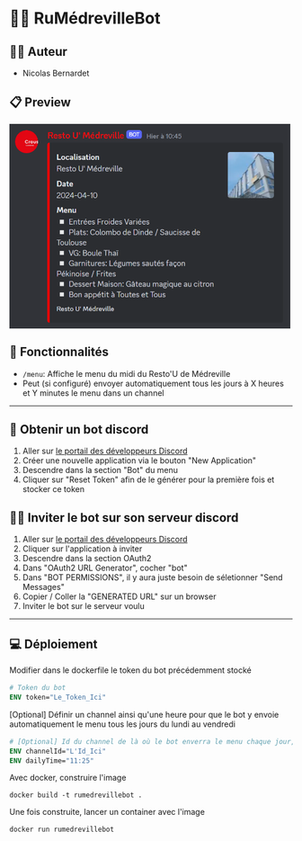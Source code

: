 # 👾🍝 RuMédrevilleBot

## 👨‍🎓 Auteur
- Nicolas Bernardet

## 📋 Preview

<img src="https://github.com/NicoRiri/RuMedrevilleBot/blob/main/assets/preview.png?raw=true" alt="preview" width="500" align="middle">

## 🍮 Fonctionnalités

- ``/menu``: Affiche le menu du midi du Resto'U de Médreville
- Peut (si configuré) envoyer automatiquement tous les jours à X heures et Y minutes le menu dans un channel

---

## 🤖 Obtenir un bot discord

1. Aller sur <a href="https://discord.com/developers/applications">le portail des développeurs Discord</a>
2. Créer une nouvelle application via le bouton "New Application"
3. Descendre dans la section "Bot" du menu
4. Cliquer sur "Reset Token" afin de le générer pour la première fois et stocker ce token

## 🙋‍♂️ Inviter le bot sur son serveur discord

1. Aller sur <a href="https://discord.com/developers/applications">le portail des développeurs Discord</a>
2. Cliquer sur l'application à inviter
3. Descendre dans la section OAuth2
4. Dans "OAuth2 URL Generator", cocher "bot"
5. Dans "BOT PERMISSIONS", il y aura juste besoin de séletionner "Send Messages"
6. Copier / Coller la "GENERATED URL" sur un browser
7. Inviter le bot sur le serveur voulu

---

## 💻 Déploiement

Modifier dans le dockerfile le token du bot précédemment stocké
````dockerfile
# Token du bot
ENV token="Le_Token_Ici"
````

[Optional] Définir un channel ainsi qu'une heure pour que le bot y envoie automatiquement le menu tous les jours du lundi au vendredi
````dockerfile
# [Optional] Id du channel de là où le bot enverra le menu chaque jour, et heure de l'envoi sous le format HH:MM
ENV channelId="L'Id_Ici"
ENV dailyTime="11:25"
````

Avec docker, construire l'image
````shell
docker build -t rumedrevillebot .
````

Une fois construite, lancer un container avec l'image
````shell
docker run rumedrevillebot
````
